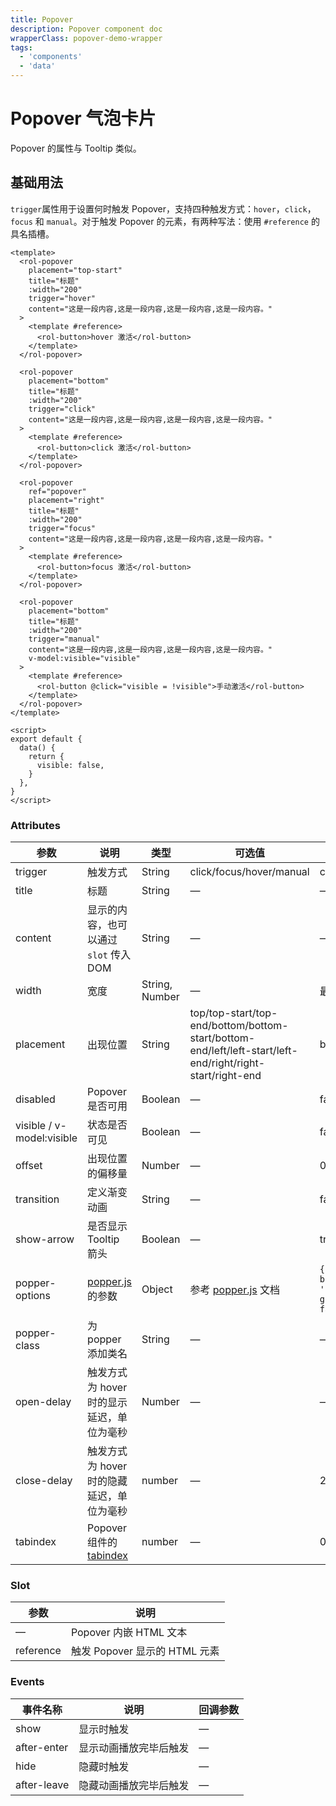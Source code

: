 ```yaml
---
title: Popover
description: Popover component doc
wrapperClass: popover-demo-wrapper
tags:
  - 'components'
  - 'data'
---
```


# Popover 气泡卡片

Popover 的属性与 Tooltip 类似。

## 基础用法

`trigger`属性用于设置何时触发 Popover，支持四种触发方式：`hover`，`click`，`focus` 和 `manual`。对于触发 Popover 的元素，有两种写法：使用 `#reference` 的具名插槽。

```vue demo
<template>
  <rol-popover
    placement="top-start"
    title="标题"
    :width="200"
    trigger="hover"
    content="这是一段内容,这是一段内容,这是一段内容,这是一段内容。"
  >
    <template #reference>
      <rol-button>hover 激活</rol-button>
    </template>
  </rol-popover>

  <rol-popover
    placement="bottom"
    title="标题"
    :width="200"
    trigger="click"
    content="这是一段内容,这是一段内容,这是一段内容,这是一段内容。"
  >
    <template #reference>
      <rol-button>click 激活</rol-button>
    </template>
  </rol-popover>

  <rol-popover
    ref="popover"
    placement="right"
    title="标题"
    :width="200"
    trigger="focus"
    content="这是一段内容,这是一段内容,这是一段内容,这是一段内容。"
  >
    <template #reference>
      <rol-button>focus 激活</rol-button>
    </template>
  </rol-popover>

  <rol-popover
    placement="bottom"
    title="标题"
    :width="200"
    trigger="manual"
    content="这是一段内容,这是一段内容,这是一段内容,这是一段内容。"
    v-model:visible="visible"
  >
    <template #reference>
      <rol-button @click="visible = !visible">手动激活</rol-button>
    </template>
  </rol-popover>
</template>

<script>
export default {
  data() {
    return {
      visible: false,
    }
  },
}
</script>
```

### Attributes

| 参数                      | 说明                                                                                                    | 类型           | 可选值                                                                                                    | 默认值                                                  |
| ------------------------- | ------------------------------------------------------------------------------------------------------- | -------------- | --------------------------------------------------------------------------------------------------------- | ------------------------------------------------------- |
| trigger                   | 触发方式                                                                                                | String         | click/focus/hover/manual                                                                                  | click                                                   |
| title                     | 标题                                                                                                    | String         | —                                                                                                         | —                                                       |
| content                   | 显示的内容，也可以通过 `slot` 传入 DOM                                                                  | String         | —                                                                                                         | —                                                       |
| width                     | 宽度                                                                                                    | String, Number | —                                                                                                         | 最小宽度 150px                                          |
| placement                 | 出现位置                                                                                                | String         | top/top-start/top-end/bottom/bottom-start/bottom-end/left/left-start/left-end/right/right-start/right-end | bottom                                                  |
| disabled                  | Popover 是否可用                                                                                        | Boolean        | —                                                                                                         | false                                                   |
| visible / v-model:visible | 状态是否可见                                                                                            | Boolean        | —                                                                                                         | false                                                   |
| offset                    | 出现位置的偏移量                                                                                        | Number         | —                                                                                                         | 0                                                       |
| transition                | 定义渐变动画                                                                                            | String         | —                                                                                                         | fade-in-linear                                          |
| show-arrow                | 是否显示 Tooltip 箭头                                                                                   | Boolean        | —                                                                                                         | true                                                    |
| popper-options            | [popper.js](https://popper.js.org/documentation.html) 的参数                                            | Object         | 参考 [popper.js](https://popper.js.org/documentation.html) 文档                                           | `{ boundariesElement: 'body', gpuAcceleration: false }` |
| popper-class              | 为 popper 添加类名                                                                                      | String         | —                                                                                                         | —                                                       |
| open-delay                | 触发方式为 hover 时的显示延迟，单位为毫秒                                                               | Number         | —                                                                                                         | —                                                       |
| close-delay               | 触发方式为 hover 时的隐藏延迟，单位为毫秒                                                               | number         | —                                                                                                         | 200                                                     |
| tabindex                  | Popover 组件的 [tabindex](https://developer.mozilla.org/en-US/docs/Web/HTML/Global_attributes/tabindex) | number         | —                                                                                                         | 0                                                       |

### Slot

| 参数      | 说明                          |
| --------- | ----------------------------- |
| —         | Popover 内嵌 HTML 文本        |
| reference | 触发 Popover 显示的 HTML 元素 |

### Events

| 事件名称    | 说明                   | 回调参数 |
| ----------- | ---------------------- | -------- |
| show        | 显示时触发             | —        |
| after-enter | 显示动画播放完毕后触发 | —        |
| hide        | 隐藏时触发             | —        |
| after-leave | 隐藏动画播放完毕后触发 | —        |
